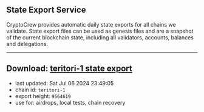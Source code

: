 ## State Export Service
CryptoCrew provides automatic daily state exports for all chains we validate. State export files can be used as genesis files and are a snapshot of the current blockchain state, including all validators, accounts, balances and delegations.

---
**Download: [teritori-1 state export](https://dl-eu2.ccvalidators.com/SERVICE/teritori/teritori-1_export_9564619.json)**
---

- last updated: Sat Jul 06 2024 23:49:05
- chain id: `teritori-1`
- export height: `9564619`
- use for: airdrops, local tests, chain recovery
